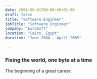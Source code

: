 ```yaml
---
date: 2004-06-01T00:00:00+01:00
draft: false
title: "Software Engineer"
jobTitle: "Software Engineer"
company: "EuroSoft"
location: "Cairo, Egypt"
duration: "June 2004 - April 2005"

---
```

### Fixing the world, one byte at a time

The beginning of a great career. 